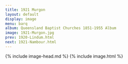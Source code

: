 ```yaml
---
title: 1921 Murgon
layout: default
display: image
menu: barq
album: Queensland Baptist Churches 1851-1955 Album
image: 1921-Murgon.jpg
prev: 1920-Lindum.html
next: 1921-Nambour.html
---
```

{% include image-head.md %}
{% include image.html %}